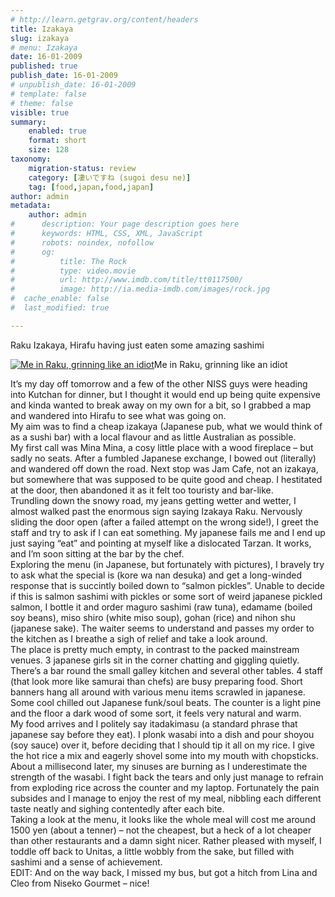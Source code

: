 ```yaml
---
# http://learn.getgrav.org/content/headers
title: Izakaya
slug: izakaya
# menu: Izakaya
date: 16-01-2009
published: true
publish_date: 16-01-2009
# unpublish_date: 16-01-2009
# template: false
# theme: false
visible: true
summary:
    enabled: true
    format: short
    size: 128
taxonomy:
    migration-status: review
    category: [凄いですね (sugoi desu ne)]
    tag: [food,japan,food,japan]
author: admin
metadata:
    author: admin
#      description: Your page description goes here
#      keywords: HTML, CSS, XML, JavaScript
#      robots: noindex, nofollow
#      og:
#          title: The Rock
#          type: video.movie
#          url: http://www.imdb.com/title/tt0117500/
#          image: http://ia.media-imdb.com/images/rock.jpg
#  cache_enable: false
#  last_modified: true

---
```


 Raku Izakaya, Hirafu having just eaten some amazing sashimi

[![Me in Raku, grinning like an idiot](http://user47216.vs.easily.co.uk/wp-content/uploads/2009/01/photo-6-200x150.jpg "Me in Raku")](http://user47216.vs.easily.co.uk/wp-content/uploads/2009/01/photo-6.jpg)Me in Raku, grinning like an idiot



It’s my day off tomorrow and a few of the other NISS guys were heading into Kutchan for dinner, but I thought it would end up being quite expensive and kinda wanted to break away on my own for a bit, so I grabbed a map and wandered into Hirafu to see what was going on.  
 My aim was to find a cheap izakaya (Japanese pub, what we would think of as a sushi bar) with a local flavour and as little Australian as possible.  
 My first call was Mina Mina, a cosy little place with a wood fireplace – but sadly no seats. After a fumbled Japanese exchange, I bowed out (literally) and wandered off down the road. Next stop was Jam Cafe, not an izakaya, but somewhere that was supposed to be quite good and cheap. I hestitated at the door, then abandoned it as it felt too touristy and bar-like.  
 Trundling down the snowy road, my jeans getting wetter and wetter, I almost walked past the enormous sign saying Izakaya Raku. Nervously sliding the door open (after a failed attempt on the wrong side!), I greet the staff and try to ask if I can eat something. My japanese fails me and I end up just saying “eat” and pointing at myself like a dislocated Tarzan. It works, and I’m soon sitting at the bar by the chef.  
 Exploring the menu (in Japanese, but fortunately with pictures), I bravely try to ask what the special is (kore wa nan desuka) and get a long-winded response that is succintly boiled down to “salmon pickles”. Unable to decide if this is salmon sashimi with pickles or some sort of weird japanese pickled salmon, I bottle it and order maguro sashimi (raw tuna), edamame (boiled soy beans), miso shiro (white miso soup), gohan (rice) and nihon shu (japanese sake). The waiter seems to understand and passes my order to the kitchen as I breathe a sigh of relief and take a look around.  
 The place is pretty much empty, in contrast to the packed mainstream venues. 3 japanese girls sit in the corner chatting and giggling quietly. There’s a bar round the small galley kitchen and several other tables. 4 staff (that look more like samurai than chefs) are busy preparing food. Short banners hang all around with various menu items scrawled in japanese. Some cool chilled out Japanese funk/soul beats. The counter is a light pine and the floor a dark wood of some sort, it feels very natural and warm.  
 My food arrives and I politely say itadakimasu (a standard phrase that japanese say before they eat). I plonk wasabi into a dish and pour shoyou (soy sauce) over it, before deciding that I should tip it all on my rice. I give the hot rice a mix and eagerly shovel some into my mouth with chopsticks. About a millisecond later, my sinuses are burning as I underestimate the strength of the wasabi. I fight back the tears and only just manage to refrain from exploding rice across the counter and my laptop. Fortunately the pain subsides and I manage to enjoy the rest of my meal, nibbling each different taste neatly and sighing contentedly after each bite.  
 Taking a look at the menu, it looks like the whole meal will cost me around 1500 yen (about a tenner) – not the cheapest, but a heck of a lot cheaper than other restaurants and a damn sight nicer. Rather pleased with myself, I toddle off back to Unitas, a little wobbly from the sake, but filled with sashimi and a sense of achievement.  
 EDIT: And on the way back, I missed my bus, but got a hitch from Lina and Cleo from Niseko Gourmet – nice!